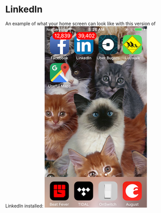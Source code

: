 # LinkedIn

An example of what your home screen can look like with this version of LinkedIn installed:
![Home screen](./example.png)
